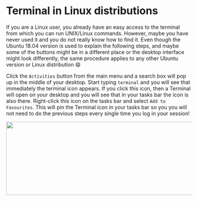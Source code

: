 # Terminal in Linux distributions 

If you are a Linux user, you already have an easy access to the terminal
from which you can run UNIX/Linux commands. However, maybe 
you have never used it and you do not really know how to find it. Even though the Ubuntu 18.04 version is used to explain 
the following steps, and maybe some of the buttons might be in a different place or 
the desktop interface might look differently, the same procedure applies to any other Ubuntu version or
Linux distribution :smile:

Click the `Activities` button from the main menu and a search box will pop up 
in the middle of your desktop. Start typing `terminal` and you will see that immediately 
the terminal icon appears. If you click this icon, then a Terminal will open on
your desktop and you will see that in your tasks bar 
the icon is also there. Right-click this icon on the tasks bar and select 
`Add to Favourites`. This will pin the Terminal icon in your tasks bar so you 
you will not need to do the previous steps every single time you log in your session!

<p align="center">
  <img width="800" height="200" src="https://github.com/sabifo4/II_SRUK_Scientific_Computing/blob/master/figs/04_Linuxsteps.png">
</p>
